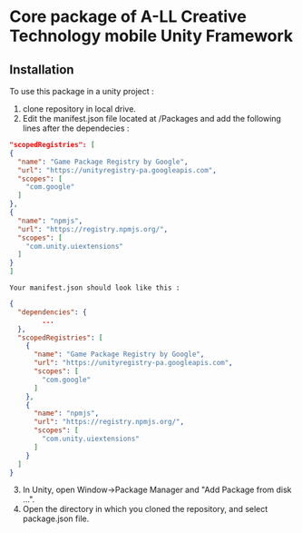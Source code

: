 # Core package of A-LL Creative Technology mobile Unity Framework

## Installation

To use this package in a unity project :

1. clone repository in local drive.
2. Edit the manifest.json file located at <your unity project>/Packages and add the following lines after the dependecies :
```json
"scopedRegistries": [
{
  "name": "Game Package Registry by Google",
  "url": "https://unityregistry-pa.googleapis.com",
  "scopes": [
    "com.google"
  ]
},
{
  "name": "npmjs",
  "url": "https://registry.npmjs.org/",
  "scopes": [
    "com.unity.uiextensions"
  ]
}
]
```
	Your manifest.json should look like this :
```json
{
  "dependencies": {
    	...
  },
  "scopedRegistries": [
    {
      "name": "Game Package Registry by Google",
      "url": "https://unityregistry-pa.googleapis.com",
      "scopes": [
        "com.google"
      ]
    },
    {
      "name": "npmjs",
      "url": "https://registry.npmjs.org/",
      "scopes": [
        "com.unity.uiextensions"
      ]
    }
  ]
}
```
3. In Unity, open Window->Package Manager and "Add Package from disk ...".
4. Open the directory in which you cloned the repository, and select package.json file.